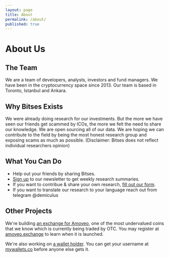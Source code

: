 ```yaml
---
layout: page
title: About
permalink: /about/
published: true
---
```


# About Us

## The Team

We are a team of developers, analysts, investors and fund managers. We have been in
the cryptocurrency space since 2013. Our team is based in Toronto, Istanbul and
Ankara.

## Why Bitses Exists

We were already doing research for our investments. But the more we have seen our
friends get scammed by ICOs, the more we felt the need to share our knowledge.
We are open sourcing all of our data. We are hoping we can
contribute to the field by being the most honest research group and exposing scams
as much as possible. (Disclaimer: Bitses does not reflect individual researchers opinion)

## What You Can Do

- Help out your friends by sharing Bitses.
- [Sign up](https://bitses.us18.list-manage.com/subscribe?u=90c9898998c741447ea4ac3ff&id=bc6ad7989e) to our newsletter to get weekly research summaries.
- If you want to contribue & share your own research, [fill out our form](https://goo.gl/forms/lVwFi8lR0YtOyhBQ2).
- If you want to translate our research to your language reach out from telegram @demiculus

## Other Projects

We're building [an exchange for Amoveo](https://amoveo.exchange/), one of the
most undervalued coins that we know which is currently being traded by OTC. You
may register at [amoveo.exchange](https://amoveo.exchange/) to learn when it is
launched.

We're also working on [a wallet holder](http://mywallets.co/). You can get your
username at [mywallets.co](http://mywallets.co/) before anyone else gets it.